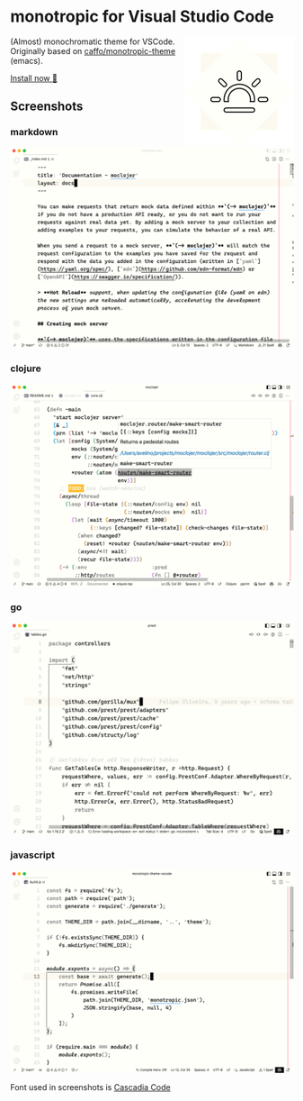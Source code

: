 # monotropic for Visual Studio Code

<a href="https://github.com/avelino/monotropic-theme-vscode"><img align="right" src="https://github.com/avelino/monotropic-theme-vscode/raw/main/assets/monotropic.png" alt="monotropic" title="monotropic" /></a>

(Almost) monochromatic theme for VSCode. Originally based on [caffo/monotropic-theme](https://github.com/caffo/monotropic-theme) (emacs).

[Install now 🛒](https://marketplace.visualstudio.com/items?itemName=avelino.monotropic-theme)

## Screenshots

### markdown
![markdown](./assets/markdown.png)

### clojure
![clojure](./assets/clojure.png)

### go 
![golang](./assets/golang.png)

### javascript 
![javascript](./assets/js.png)

Font used in screenshots is [Cascadia Code](https://github.com/microsoft/cascadia-code)
